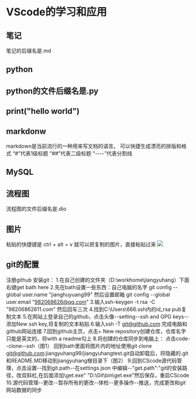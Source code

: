 # VScode的学习和应用
## 笔记
笔记的后缀名是.md
## python
python的文件后缀名是.py
---
print("hello world")
---
## markdonw
markdown是当前流行的一种用来写文档的语言。
可以快捷生成漂亮的排版和格式
“#”代表1级标题
“##”代表二级标题
“----”代表分割线
## MySQL
## 流程图
流程图的文件后缀名是.dio
## 图片
粘贴的快捷键是
ctrl + alt + v
就可以把复制的图片，直接粘贴过来
![](2021-02-04-14-51-07.png)

## git的配置
注册github
安装git：
1.在自己创建的文件夹（D:\workhome\jiangyuhang）下面右键get bath here
2.先在bath设置一些东西：自己电脑的名字 git config --global user.name "jianghuyuang99"
然后设置邮箱 git config --global user.email "982068626@qq.com"
3.输入ssh-keygen -t rsa -C "98206862611.com" 然后回车三次
4.找到C:\Users\666\.ssh内的id_rsa pub复制文本
5.在网站上登录自己的github，点击头像--setting--ssh and GPG keys--添加New ssh key,将复制的文本粘贴
6.输入ssh -T git@github.com  完成电脑和github网站连接
7.回到github主页，点击+ New repository创建仓库，仓库名字只能是英文的，将with a readme勾上
8.将创建的仓库同步到电脑上： 点击code--clone--ssh（图1）
回到bath里面将图片内的地址使用git clone git@github.com:jiangyuhang99/jiangyuhangtest.git自动卸载后，将隐藏的.git和README.MD移动到jiangyuhang根目录下（图2）
9.回到CScode源代码管理，点击设置--找到git.path--在settings.json 中编辑--"get.path":"git的安装路径，改双斜杠,在后面添加\\get.exe" "D:\\Git\\bin\\get.exe"然后保存，重启CScode
10.源代码管理--更改--暂存所有的更改--体检--更多操作--推送，完成更改和git网站数据的同步
